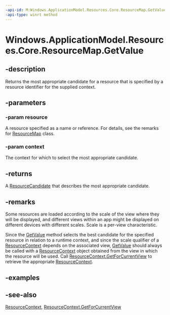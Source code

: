 ```yaml
---
-api-id: M:Windows.ApplicationModel.Resources.Core.ResourceMap.GetValue(System.String,Windows.ApplicationModel.Resources.Core.ResourceContext)
-api-type: winrt method
---
```


<!-- Method syntax
public Windows.ApplicationModel.Resources.Core.ResourceCandidate GetValue(System.String resource, Windows.ApplicationModel.Resources.Core.ResourceContext context)
-->

# Windows.ApplicationModel.Resources.Core.ResourceMap.GetValue

## -description
Returns the most appropriate candidate for a resource that is specified by a resource identifier for the supplied context.


<!--Writer todo: link to doc on how to form a resource identifier.-->

## -parameters
### -param resource
A resource specified as a name or reference. For details, see the remarks for [ResourceMap](resourcemap.md) class.

### -param context
The context for which to select the most appropriate candidate.

## -returns
A [ResourceCandidate](resourcecandidate.md) that describes the most appropriate candidate.

## -remarks
Some resources are loaded according to the scale of the view where they will be displayed, and different views within an app might be displayed on different devices with different scales. Scale is a per-view characteristic.

Since the [GetValue](resourcemap_getvalue_1450213417.md) method selects the best candidate for the specified resource in relation to a runtime context, and since the scale qualifier of a [ResourceContext](resourcecontext.md) depends on the associated view, [GetValue](resourcemap_getvalue_1450213417.md) should always be called with a [ResourceContext](resourcecontext.md) object obtained from the view in which the resource will be used. Call [ResourceContext.GetForCurrentView](resourcecontext_getforcurrentview.md) to retrieve the appropriate [ResourceContext](resourcecontext.md).

## -examples

## -see-also
[ResourceContext](resourcecontext.md), [ResourceContext.GetForCurrentView](resourcecontext_getforcurrentview.md)